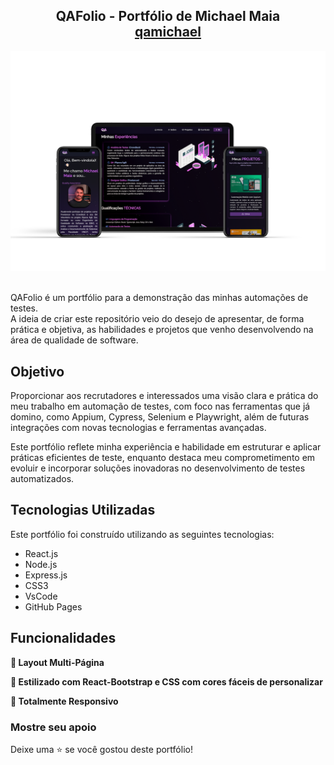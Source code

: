 <h2 align="center">
  QAFolio - Portfólio de Michael Maia<br/>
  <a href="https://www.linkedin.com/in/qamichael/" target="_blank">qamichael</a>
</h2>
<div align="center">
  <img alt="Demo" src="./Images/readme-img1.png" />
</div>

<br/>

QAFolio é um portfólio para a demonstração das minhas automações de testes.  
A ideia de criar este repositório veio do desejo de apresentar, de forma prática e objetiva, as habilidades e projetos que venho desenvolvendo na área de qualidade de software.

## Objetivo

Proporcionar aos recrutadores e interessados uma visão clara e prática do meu trabalho em automação de testes, com foco nas ferramentas que já domino, como Appium, Cypress, Selenium e Playwright, além de futuras integrações com novas tecnologias e ferramentas avançadas.  

Este portfólio reflete minha experiência e habilidade em estruturar e aplicar práticas eficientes de teste, enquanto destaca meu comprometimento em evoluir e incorporar soluções inovadoras no desenvolvimento de testes automatizados.

## Tecnologias Utilizadas

Este portfólio foi construído utilizando as seguintes tecnologias:

- React.js
- Node.js
- Express.js
- CSS3
- VsCode
- GitHub Pages

## Funcionalidades

**📖 Layout Multi-Página**  

**🎨 Estilizado com React-Bootstrap e CSS com cores fáceis de personalizar**  

**📱 Totalmente Responsivo**  

### Mostre seu apoio

Deixe uma ⭐ se você gostou deste portfólio!  
